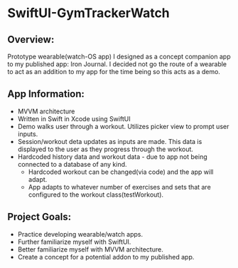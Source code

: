# SwiftUI-GymTrackerWatch

## Overview:
Prototype wearable(watch-OS app) I designed as a concept companion app to my published app: Iron Journal.
I decided not go the route of a wearable to act as an addition to my app for the time being so this acts as a demo.

## App Information:
 + MVVM architecture   
 + Written in Swift in Xcode using SwiftUI 
 + Demo walks user through a workout. Utilizes picker view to prompt user inputs.
 + Session/workout deta updates as inputs are made. This data is displayed to the user as they progress through the workout.
 + Hardcoded history data and workout data - due to app not being connected to a database of any kind.
   + Hardcoded workout can be changed(via code) and the app will adapt.
   + App adapts to whatever number of exercises and sets that are configured to the workout class(testWorkout).
  
## Project Goals:
+ Practice developing wearable/watch apps.
+ Further familiarize myself with SwiftUI.
+ Better familiarize myself with MVVM architecture.
+ Create a concept for a potential addon to my published app. 


